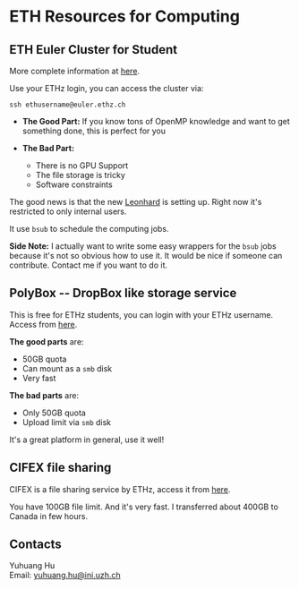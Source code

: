 # ETH Resources for Computing

## ETH Euler Cluster for Student

More complete information at [here](https://scicomp.ethz.ch/wiki/Euler).

Use your ETHz login, you can access the cluster via:

```
ssh ethusername@euler.ethz.ch
```

+ __The Good Part:__ If you know tons of OpenMP knowledge and want to
get something done, this is perfect for you

+ __The Bad Part:__
    + There is no GPU Support
    + The file storage is tricky
    + Software constraints

The good news is that the new [Leonhard](https://scicomp.ethz.ch/wiki/Leonhard)
is setting up. Right now it's restricted to only internal users.

It use `bsub` to schedule the computing jobs.

__Side Note:__ I actually want to write some easy wrappers for the `bsub`
jobs because it's not so obvious how to use it. It would be nice if someone
can contribute. Contact me if you want to do it.

## PolyBox -- DropBox like storage service

This is free for ETHz students, you can login with your ETHz username.
Access from [here](https://polybox.ethz.ch/index.php).

__The good parts__ are:

+ 50GB quota
+ Can mount as a `smb` disk
+ Very fast

__The bad parts__ are:

+ Only 50GB quota
+ Upload limit via `smb` disk

It's a great platform in general, use it well!

## CIFEX file sharing

CIFEX is a file sharing service by ETHz, access it from [here](https://cifex.ethz.ch/).

You have 100GB file limit. And it's very fast.
I transferred about 400GB to Canada in few hours.


## Contacts

Yuhuang Hu  
Email: yuhuang.hu@ini.uzh.ch
